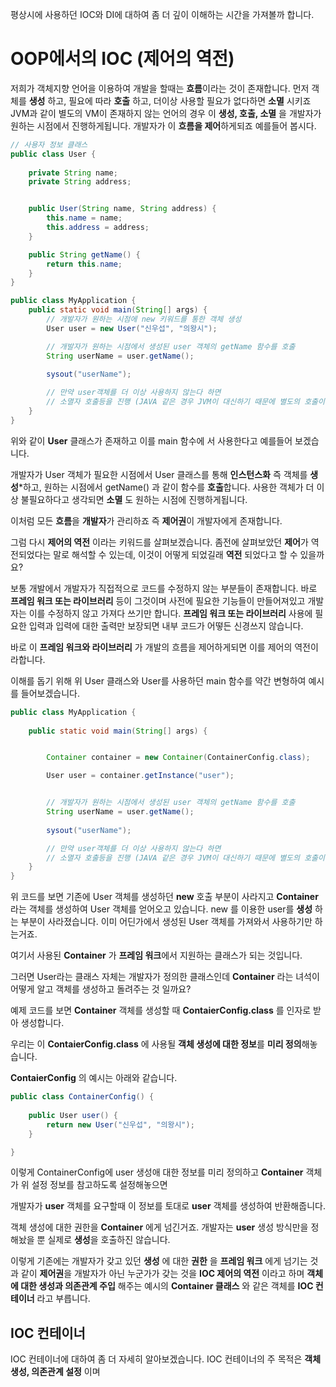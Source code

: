 

평상시에 사용하던 IOC와 DI에 대하여 좀 더 깊이 이해하는 시간을 가져볼까 합니다.
<!--more-->

# OOP에서의 IOC (제어의 역전)

저희가 객체지향 언어을 이용하여 개발을 할때는 **흐름**이라는 것이 존재합니다.
먼저 객체를 **생성** 하고, 필요에 따라 **호출** 하고, 더이상 사용할 필요가 없다하면 **소멸** 시키죠
JVM과 같이 별도의 VM이 존재하지 않는 언어의 경우 이 **생성, 호출, 소멸** 을 개발자가 원하는 시점에서 진행하게됩니다.
개발자가 이 **흐름을 제어**하게되죠
예를들어 봅시다.

~~~JAVA
// 사용자 정보 클래스
public class User {
    
    private String name;
    private String address;


    public User(String name, String address) {
        this.name = name;
        this.address = address;
    }

    public String getName() {
        return this.name;
    }
}
~~~

~~~JAVA
public class MyApplication {
	public static void main(String[] args) {
        // 개발자가 원하는 시점에 new 키워드를 통한 객체 생성        
        User user = new User("신우섭", "의왕시");

        // 개발자가 원하는 시점에서 생성된 user 객체의 getName 함수를 호출
        String userName = user.getName();
        
        sysout("userName");

        // 만약 user객체를 더 이상 사용하지 않는다 하면
        // 소멸자 호출등을 진행 (JAVA 같은 경우 JVM이 대신하기 때문에 별도의 호출이 필요하지 않습니다.)
	}
}
~~~

위와 같이 **User** 클래스가 존재하고 이를 main 함수에
서 사용한다고 예를들어 보겠습니다.

개발자가 User 객체가 필요한 시점에서 User 클래스를 통해 **인스턴스화** 즉 객체를 **생성***하고, 원하는 시점에서 getName() 과 같이 함수를 **호출**합니다.
사용한 객체가 더 이상 불필요하다고 생각되면 **소멸** 도 원하는 시점에 진행하게됩니다.

이처럼 모든 **흐름**을 **개발자**가 관리하죠 즉 **제어권**이 개발자에게 존재합니다.

그럼 다시 **제어의 역전** 이라는 키워드를 살펴보겠습니다.
좀전에 살펴보았던 **제어**가 역전되었다는 말로 해석할 수 있는데, 이것이 어떻게 되었길래 **역전** 되었다고 할 수 있을까요?

보통 개발에서 개발자가 직접적으로 코드를 수정하지 않는 부분들이 존재합니다.
바로 **프레임 워크 또는 라이브러리** 등이 그것이며 사전에 필요한 기능들이 만들어져있고 개발자는 이를 수정하지 않고 가져다 쓰기만 합니다. **프레임 워크 또는 라이브러리** 사용에 필요한 입력과 입력에 대한 출력만 보장되면 내부 코드가 어떻든 신경쓰지 않습니다.

바로 이 **프레임 워크와 라이브러리** 가 개발의 흐름을 제어하게되면 이를 제어의 역전이라합니다.

이해를 돕기 위해 위 User 클래스와 User를 사용하던 main 함수를 약간 변형하여 예시를 들어보겠습니다.
~~~JAVA
public class MyApplication {
	
    public static void main(String[] args) {


        Container container = new Container(ContainerConfig.class); 

        User user = container.getInstance("user");


        // 개발자가 원하는 시점에서 생성된 user 객체의 getName 함수를 호출
        String userName = user.getName();
        
        sysout("userName");

        // 만약 user객체를 더 이상 사용하지 않는다 하면
        // 소멸자 호출등을 진행 (JAVA 같은 경우 JVM이 대신하기 때문에 별도의 호출이 필요하지 않습니다.)
	}
}
~~~
위 코드를 보면 기존에 User 객체를 생성하던 **new** 호출 부분이 사라지고
**Container** 라는 객체를 생성하여 User 객체를 얻어오고 있습니다.
new 를 이용한 user를 **생성** 하는 부분이 사라졌습니다.
이미 어딘가에서 생성된 User 객체를 가져와서 사용하기만 하는거죠.

여기서 사용된 **Container** 가 **프레임 워크**에서 지원하는 클래스가 되는 것입니다.

그러면 User라는 클래스 자체는 개발자가 정의한 클래스인데 **Container** 라는 녀석이 어떻게 알고 객체를 생성하고 돌려주는 것 일까요?

예제 코드를 보면 **Container** 객체를 생성할 때 **ContaierConfig.class** 를 인자로 받아 생성합니다.

우리는 이 **ContaierConfig.class** 에 사용될 **객체 생성에 대한 정보**를 **미리 정의**해놓습니다.

**ContaierConfig** 의 예시는 아래와 같습니다.

~~~java
public class ContainerConfig() {
    
    public User user() {
        return new User("신우섭", "의왕시");
    }

}
~~~

이렇게 ContainerConfig에 user 생성애 대한 정보를 미리 정의하고 **Container** 객체가 위 설정 정보를 참고하도록 설정해놓으면

개발자가 **user** 객체를 요구할때 이 정보를 토대로 **user** 객체를 생성하여 반환해줍니다.

객체 생성에 대한 권한을 **Container** 에게 넘긴거죠. 개발자는 **user** 생성 방식만을 정해놨을 뿐 실제로 **생성**을 호출하진 않습니다.

이렇게 기존에는 개발자가 갖고 있던 **생성** 에 대한 **권한** 을 **프레임 워크** 에게 넘기는 것 과 같이 **제어권**을 개발자가 아닌 누군가가 갖는 것을 **IOC 제어의 역전** 이라고 하며 **객체에 대한 생성과 의존관계 주입** 해주는 예시의 **Container 클래스** 와 같은 객체를 **IOC 컨테이너** 라고 부릅니다.

## IOC 컨테이너
IOC 컨테이너에 대하여 좀 더 자세히 알아보겠습니다.
IOC 컨테이너의 주 목적은 **객체 생성, 의존관계 설정** 이며
